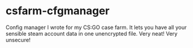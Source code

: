# csfarm-cfgmanager
Config manager I wrote for my CS:GO case farm. It lets you have all your sensible steam account data in one unencrypted file. Very neat! Very unsecure!
